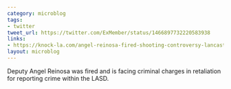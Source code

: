 ```yaml
---
category: microblog
tags:
- twitter
tweet_url: https://twitter.com/ExMember/status/1466897732220583938
links:
- https://knock-la.com/angel-reinosa-fired-shooting-controversy-lancaster-station/
layout: microblog
---
```

Deputy Angel Reinosa was fired and is facing criminal charges in retaliation for reporting crime within the LASD.
